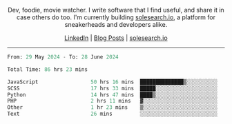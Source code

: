 <p align="center">Dev, foodie, movie watcher. I write software that I find useful, and share it in case others do too. I'm currently building <a href="https://solesearch.io">solesearch.io</a>, a platform for sneakerheads and developers alike.</p>
<p align="center">
  <a href="https://www.linkedin.com/in/peter-rauscher">LinkedIn</a>
  |
  <a href="https://dev.to/peterrauscher">Blog Posts</a>
  |
  <a href="https://solesearch.io">solesearch.io</a>
</p>
<hr/>
<!--START_SECTION:waka-->

```python
From: 29 May 2024 - To: 28 June 2024

Total Time: 86 hrs 23 mins

JavaScript                 50 hrs 16 mins  ██████████████▒░░░░░░░░░░   57.27 %
SCSS                       17 hrs 33 mins  █████░░░░░░░░░░░░░░░░░░░░   20.00 %
Python                     14 hrs 47 mins  ████▒░░░░░░░░░░░░░░░░░░░░   16.84 %
PHP                        2 hrs 11 mins   ▓░░░░░░░░░░░░░░░░░░░░░░░░   02.49 %
Other                      1 hr 23 mins    ▒░░░░░░░░░░░░░░░░░░░░░░░░   01.58 %
Text                       26 mins         ░░░░░░░░░░░░░░░░░░░░░░░░░   00.50 %
```

<!--END_SECTION:waka-->
